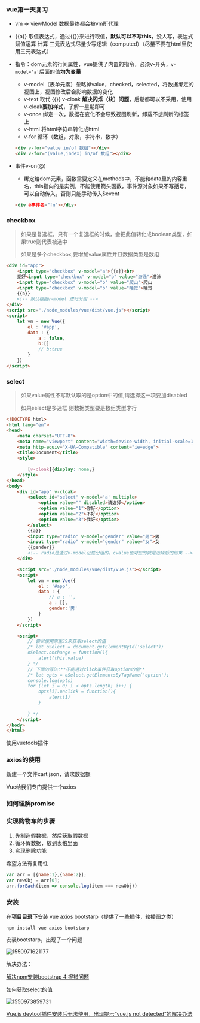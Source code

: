 ### vue第一天复习

- vm => viewModel 数据最终都会被vm所代理

- {{a}} 取值表达式，通过{{}}来进行取值，**默认可以不写this**，没人写，表达式 赋值运算 计算 三元表达式尽量少写逻辑（computed）（尽量不要在html里使用三元表达式）

- 指令：dom元素的行间属性，vue提供了内置的指令，必须v-开头，`v-model='a'`后面的值**均为变量**

  - v-model（表单元素）忽略掉value，checked，selected，将数据绑定的视图上，视图修改后会影响数据的变化
  - v-text 取代 {{}}  v-cloak **解决闪烁（块）问题**，后期都可以不采用，使用v-cloak**要加样式**，了解一星期即可
  - v-once 绑定一次，数据在变化不会导致视图刷新，卸载不想刷新的标签上
  - v-html 将html字符串转化成html
  - v-for 循环（数组，对象，字符串，数字）

  ```html
  <div v-for="value in/of 数组"></div>
  <div v-for="(value,index) in/of 数组"></div>
  ```

- 事件v-on(@)

  - 绑定给dom元素，函数需要定义在methods中，不能和data里的内容重名，this指向的是实例，不能使用箭头函数，事件源对象如果不写括号，可以自动传入，否则只能手动传入$event

  ```html
  <div @事件名="fn"></div>
  ```


### checkbox

> 如果是复选框，只有一个复选框的时候，会把此值转化成boolean类型，如果true则代表被选中
>
> 如果是多个checkbox,要增加value属性并且数据类型是数组 

```html
<div id="app">
    <input type="checkbox" v-model="a">{{a}}<br>
    爱好<input type="checkbox" v-model="b" value="游泳">游泳
    <input type="checkbox" v-model="b" value="爬山">爬山
    <input type="checkbox" v-model="b" value="睡觉">睡觉
    {{b}}
    <!-- 默认根据v-model 进行分组 -->
</div>
<script src="./node_modules/vue/dist/vue.js"></script>
<script>
    let vm = new Vue({
        el : '#app',
        data : {
            a : false,
            b:[]
            // b:true
        }
    })
</script>
```

### select

> 如果value属性不写默认取的是option中的值,请选择这一项要加disabled
>
> 如果select是多选框 则数据类型要是数组类型才行

```html
<!DOCTYPE html>
<html lang="en">
<head>
    <meta charset="UTF-8">
    <meta name="viewport" content="width=device-width, initial-scale=1.0">
    <meta http-equiv="X-UA-Compatible" content="ie=edge">
    <title>Document</title>
    <style>
        
        [v-cloak]{display: none;}
    </style>
</head>
<body>
    <div id="app" v-cloak>
        <select id="select" v-model='a' multiple>
            <option value="" disabled>请选择</option>
            <option value="1">你好</option>
            <option value="2">不好</option>
            <option value="3">我好</option>
        </select>
        {{a}}
        <input type="radio" v-model="gender" value="男">男
        <input type="radio" v-model="gender" value="女">女
        {{gender}}
        <!-- radio是通过v-model记性分组的，cvalue值对应的就是选择后的结果 -->
    </div>

    <script src="./node_modules/vue/dist/vue.js"></script>
    <script>
        let vm = new Vue({
            el : '#app',
            data : {
                // a : '',
                a : [],
                gender:'男'
            }
        })
    </script>

    <script>
        // 尝试使用原生JS来获取select的值
        /* let oSelect = document.getElementById('select');
        oSelect.onchange = function(){
            alert(this.value)
        } */
        // 下面的写法:**不能通过click事件获取option的值**
        /* let opts = oSelect.getElementsByTagName('option');
        console.log(opts)
        for (let i = 0; i < opts.length; i++) {
            opts[i].onclick = function(){
                alert(1)
            }
            
        } */
    </script>
</body>
</html>
```



使用vuetools插件



### axios的使用

新建一个文件cart.json，请求数据额

Vue给我们专门提供一个axios

### 如何理解promise





### 实现购物车的步骤

1. 先制造假数据，然后获取假数据
2. 循环假数据，放到表格里面
3. 实现删除功能



希望方法有复用性



```javascript
var arr = [{name:1},{name:2}];
var newObj = arr[0];
arr.forEach(item => console.log(item === newObj))
```








### 安装

在**项目目录下**安装 vue axios bootstarp（提供了一些插件，轮播图之类）

```
npm install vue axios bootstarp
```

安装bootstarp，出现了一个问题

![1550971621177](C:\Users\ASUS-PC\AppData\Roaming\Typora\typora-user-images\1550971621177.png)

解决办法：

[解决npm安装bootstrap 4 报错问题](https://blog.csdn.net/tongshuo_11/article/details/68485189)

如何获取select的值

![1550973859731](C:\Users\ASUS-PC\AppData\Roaming\Typora\typora-user-images\1550973859731.png)

[Vue.js devtool插件安装后无法使用，出现提示“vue.js not detected”的解决办法](http://www.cnplugins.com/tool/fix-vue-js-not-detected.html)